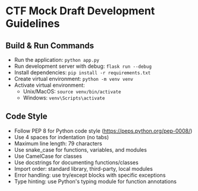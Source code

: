 # CTF Mock Draft Development Guidelines

## Build & Run Commands
- Run the application: `python app.py`
- Run development server with debug: `flask run --debug`
- Install dependencies: `pip install -r requirements.txt`
- Create virtual environment: `python -m venv venv`
- Activate virtual environment: 
  - Unix/MacOS: `source venv/bin/activate`
  - Windows: `venv\Scripts\activate`

## Code Style
- Follow PEP 8 for Python code style (https://peps.python.org/pep-0008/)
- Use 4 spaces for indentation (no tabs)
- Maximum line length: 79 characters
- Use snake_case for functions, variables, and modules
- Use CamelCase for classes
- Use docstrings for documenting functions/classes
- Import order: standard library, third-party, local modules
- Error handling: use try/except blocks with specific exceptions
- Type hinting: use Python's typing module for function annotations